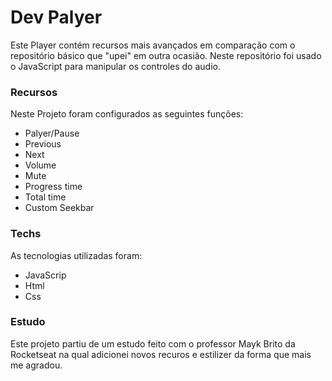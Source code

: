# Dev Palyer

Este Player contém recursos mais avançados em comparação com o repositório básico que "upei" em outra ocasião. Neste repositório foi usado o JavaScript para manipular os controles do audio.

### Recursos

Neste Projeto foram configurados as seguintes funções:

- Palyer/Pause
- Previous
- Next
- Volume
- Mute
- Progress time
- Total time
- Custom Seekbar

### Techs

As tecnologias utilizadas foram:

- JavaScrip
- Html
- Css

### Estudo

Este projeto partiu de um estudo feito com o professor Mayk Brito da Rocketseat na qual adicionei novos recuros e estilizer da forma que mais me agradou.
